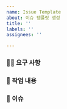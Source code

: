 ```yaml
---
name: Issue Template
about: 이슈 템플릿 생성
title: ''
labels: ''
assignees: ''

---
```


### 💁‍♀️ 요구 사항


### 💬 작업 내용


### 💢 이슈
